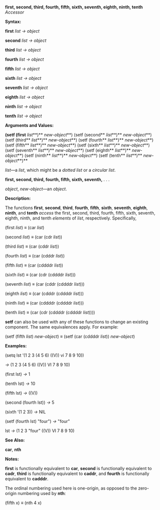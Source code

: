 **first, second, third, fourth, fifth, sixth, seventh, eighth, ninth, tenth** *Accessor* 

**Syntax:** 

**first** *list → object* 

**second** *list → object* 

**third** *list → object* 

**fourth** *list → object* 

**fifth** *list → object* 

**sixth** *list → object* 

**seventh** *list → object* 

**eighth** *list → object* 

**ninth** *list → object* 

**tenth** *list → object* 

**Arguments and Values:** 

**(setf (first** *list***)** *new-object***) (setf (second** *list***)** *new-object***) (setf (third** *list***)** *new-object***) (setf (fourth** *list***)** *new-object***) (setf (fifth** *list***)** *new-object***) (setf (sixth** *list***)** *new-object***) (setf (seventh** *list***)** *new-object***) (setf (eighth** *list***)** *new-object***) (setf (ninth** *list***)** *new-object***) (setf (tenth** *list***)** *new-object***)** 

*list*—a *list*, which might be a *dotted list* or a *circular list*. 



 

 

**first, second, third, fourth, fifth, sixth, seventh,** *. . .* 

*object*, *new-object*—an *object*. 

**Description:** 

The functions **first**, **second**, **third**, **fourth**, **fifth**, **sixth**, **seventh**, **eighth**, **ninth**, and **tenth** *access* the first, second, third, fourth, fifth, sixth, seventh, eighth, ninth, and tenth *elements* of *list*, respectively. Specifically, 

(first *list*) *≡* (car *list*) 

(second *list*) *≡* (car (cdr *list*)) 

(third *list*) *≡* (car (cddr *list*)) 

(fourth *list*) *≡* (car (cdddr *list*)) 

(fifth *list*) *≡* (car (cddddr *list*)) 

(sixth *list*) *≡* (car (cdr (cddddr *list*))) 

(seventh *list*) *≡* (car (cddr (cddddr *list*))) 

(eighth *list*) *≡* (car (cdddr (cddddr *list*))) 

(ninth *list*) *≡* (car (cddddr (cddddr *list*))) 

(tenth *list*) *≡* (car (cdr (cddddr (cddddr *list*)))) 

**setf** can also be used with any of these functions to change an existing component. The same equivalences apply. For example: 

(setf (fifth *list*) *new-object*) *≡* (setf (car (cddddr *list*)) *new-object*) 

**Examples:** 

(setq lst ’(1 2 3 (4 5 6) ((V)) vi 7 8 9 10)) 

*→* (1 2 3 (4 5 6) ((V)) VI 7 8 9 10) 

(first lst) *→* 1 

(tenth lst) *→* 10 

(fifth lst) *→* ((V)) 

(second (fourth lst)) *→* 5 

(sixth ’(1 2 3)) *→* NIL 

(setf (fourth lst) "four") *→* "four" 

lst *→* (1 2 3 "four" ((V)) VI 7 8 9 10) 

**See Also:** 

**car**, **nth** 

**Notes:** 

**first** is functionally equivalent to **car**, **second** is functionally equivalent to **cadr**, **third** is functionally equivalent to **caddr**, and **fourth** is functionally equivalent to **cadddr**. 

The ordinal numbering used here is one-origin, as opposed to the zero-origin numbering used by **nth**: 

(fifth x) *≡* (nth 4 x) 



 

 

